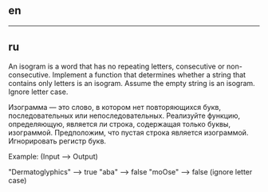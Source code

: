 ## en

---

## ru

An isogram is a word that has no repeating letters, consecutive or non-consecutive.
Implement a function that determines whether a string that contains only letters is an isogram.
Assume the empty string is an isogram. Ignore letter case.

Изограмма — это слово, в котором нет повторяющихся букв, последовательных или непоследовательных.
Реализуйте функцию, определяющую, является ли строка, содержащая только буквы, изограммой.
Предположим, что пустая строка является изограммой. Игнорировать регистр букв.

Example: (Input --> Output)

"Dermatoglyphics" --> true
"aba" --> false
"moOse" --> false (ignore letter case)

